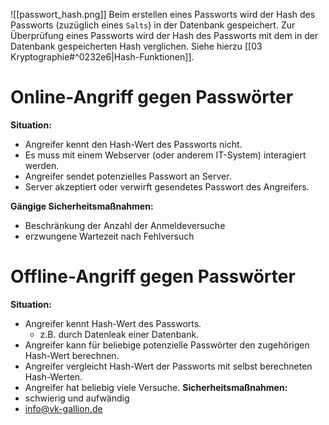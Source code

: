 ![[passwort_hash.png]]
Beim erstellen eines Passworts wird der Hash des Passworts (zuzüglich eines `Salts`) in der Datenbank gespeichert. 
Zur Überprüfung eines Passworts wird der Hash des Passworts mit dem in der Datenbank gespeicherten Hash verglichen.
Siehe hierzu [[03 Kryptographie#^0232e6|Hash-Funktionen]].

# Online-Angriff gegen Passwörter
**Situation:**
- Angreifer kennt den Hash-Wert des Passworts nicht.
- Es muss mit einem Webserver (oder anderem IT-System) interagiert werden.
- Angreifer sendet potenzielles Passwort an Server.
- Server akzeptiert oder verwirft gesendetes Passwort des Angreifers.

**Gängige Sicherheitsmaßnahmen:**
- Beschränkung der Anzahl der Anmeldeversuche
- erzwungene Wartezeit nach Fehlversuch

# Offline-Angriff gegen Passwörter
**Situation:**
- Angreifer kennt Hash-Wert des Passworts.
	- z.B. durch Datenleak einer Datenbank.
- Angreifer kann für beliebige potenzielle Passwörter den zugehörigen Hash-Wert berechnen.
- Angreifer vergleicht Hash-Wert der Passworts mit selbst berechneten Hash-Werten.
- Angreifer hat beliebig viele Versuche.
**Sicherheitsmaßnahmen:**
- schwierig und aufwändig
- info@vk-gallion.de
